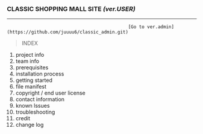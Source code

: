 ### CLASSIC SHOPPING MALL SITE *(ver.USER)*
***
                                                 [Go to ver.admin](https://github.com/juuuu6/classic_admin.git)
> INDEX

1. project info
2. team info
3. prerequisites
4. installation process
5. getting started
4. file manifest
5. copyright / end user license
6. contact information
7. known lssues
8. troubleshooting
9. credit
10. change log

